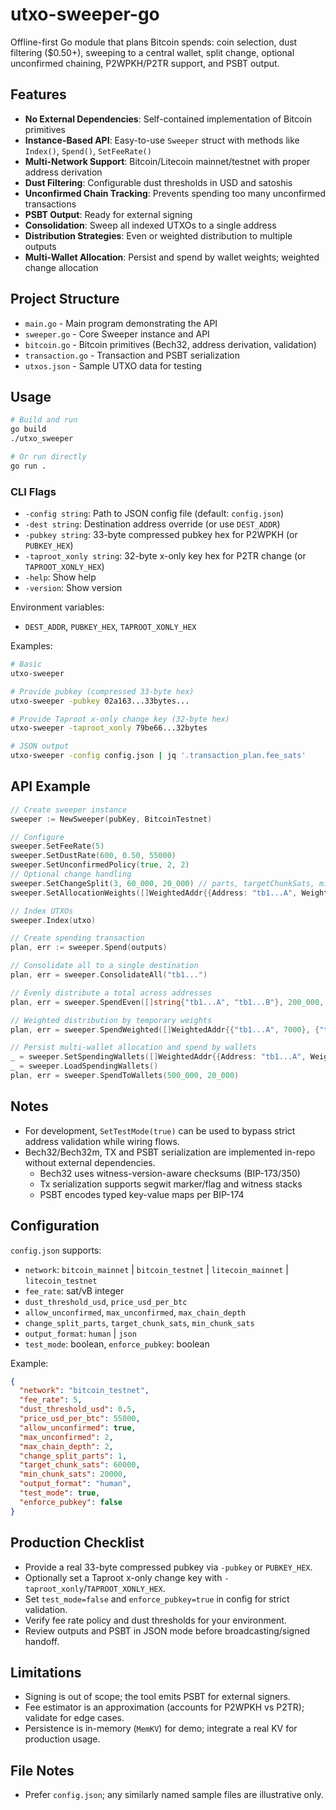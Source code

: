 # utxo-sweeper-go
Offline-first Go module that plans Bitcoin spends: coin selection, dust filtering ($0.50+), sweeping to a central wallet, split change, optional unconfirmed chaining, P2WPKH/P2TR support, and PSBT output.

## Features
- **No External Dependencies**: Self-contained implementation of Bitcoin primitives
- **Instance-Based API**: Easy-to-use `Sweeper` struct with methods like `Index()`, `Spend()`, `SetFeeRate()`
- **Multi-Network Support**: Bitcoin/Litecoin mainnet/testnet with proper address derivation
- **Dust Filtering**: Configurable dust thresholds in USD and satoshis
- **Unconfirmed Chain Tracking**: Prevents spending too many unconfirmed transactions
- **PSBT Output**: Ready for external signing
 - **Consolidation**: Sweep all indexed UTXOs to a single address
 - **Distribution Strategies**: Even or weighted distribution to multiple outputs
 - **Multi-Wallet Allocation**: Persist and spend by wallet weights; weighted change allocation

## Project Structure
- `main.go` - Main program demonstrating the API
- `sweeper.go` - Core Sweeper instance and API
- `bitcoin.go` - Bitcoin primitives (Bech32, address derivation, validation)
- `transaction.go` - Transaction and PSBT serialization
- `utxos.json` - Sample UTXO data for testing

## Usage
```bash
# Build and run
go build
./utxo_sweeper

# Or run directly
go run .
```

### CLI Flags
- `-config string`: Path to JSON config file (default: `config.json`)
- `-dest string`: Destination address override (or use `DEST_ADDR`)
- `-pubkey string`: 33-byte compressed pubkey hex for P2WPKH (or `PUBKEY_HEX`)
- `-taproot_xonly string`: 32-byte x-only key hex for P2TR change (or `TAPROOT_XONLY_HEX`)
- `-help`: Show help
- `-version`: Show version

Environment variables:
- `DEST_ADDR`, `PUBKEY_HEX`, `TAPROOT_XONLY_HEX`

Examples:
```bash
# Basic
utxo-sweeper

# Provide pubkey (compressed 33-byte hex)
utxo-sweeper -pubkey 02a163...33bytes...

# Provide Taproot x-only change key (32-byte hex)
utxo-sweeper -taproot_xonly 79be66...32bytes

# JSON output
utxo-sweeper -config config.json | jq '.transaction_plan.fee_sats'
```

## API Example
```go
// Create sweeper instance
sweeper := NewSweeper(pubKey, BitcoinTestnet)

// Configure
sweeper.SetFeeRate(5)
sweeper.SetDustRate(600, 0.50, 55000)
sweeper.SetUnconfirmedPolicy(true, 2, 2)
// Optional change handling
sweeper.SetChangeSplit(3, 60_000, 20_000) // parts, targetChunkSats, minChunkSats
sweeper.SetAllocationWeights([]WeightedAddr{{Address: "tb1...A", WeightBP: 6000}, {Address: "tb1...B", WeightBP: 4000}})

// Index UTXOs
sweeper.Index(utxo)

// Create spending transaction
plan, err := sweeper.Spend(outputs)

// Consolidate all to a single destination
plan, err = sweeper.ConsolidateAll("tb1...")

// Evenly distribute a total across addresses
plan, err = sweeper.SpendEven([]string{"tb1...A", "tb1...B"}, 200_000, 20_000)

// Weighted distribution by temporary weights
plan, err = sweeper.SpendWeighted([]WeightedAddr{{"tb1...A", 7000}, {"tb1...B", 3000}}, 300_000, 20_000)

// Persist multi-wallet allocation and spend by wallets
_ = sweeper.SetSpendingWallets([]WeightedAddr{{Address: "tb1...A", WeightBP: 7000}, {Address: "tb1...B", WeightBP: 3000}})
_ = sweeper.LoadSpendingWallets()
plan, err = sweeper.SpendToWallets(500_000, 20_000)
```

## Notes
- For development, `SetTestMode(true)` can be used to bypass strict address validation while wiring flows.
- Bech32/Bech32m, TX and PSBT serialization are implemented in-repo without external dependencies.
  - Bech32 uses witness-version-aware checksums (BIP-173/350)
  - Tx serialization supports segwit marker/flag and witness stacks
  - PSBT encodes typed key-value maps per BIP-174
 
## Configuration
`config.json` supports:
- `network`: `bitcoin_mainnet` | `bitcoin_testnet` | `litecoin_mainnet` | `litecoin_testnet`
- `fee_rate`: sat/vB integer
- `dust_threshold_usd`, `price_usd_per_btc`
- `allow_unconfirmed`, `max_unconfirmed`, `max_chain_depth`
- `change_split_parts`, `target_chunk_sats`, `min_chunk_sats`
- `output_format`: `human` | `json`
- `test_mode`: boolean, `enforce_pubkey`: boolean

Example:
```json
{
  "network": "bitcoin_testnet",
  "fee_rate": 5,
  "dust_threshold_usd": 0.5,
  "price_usd_per_btc": 55000,
  "allow_unconfirmed": true,
  "max_unconfirmed": 2,
  "max_chain_depth": 2,
  "change_split_parts": 1,
  "target_chunk_sats": 60000,
  "min_chunk_sats": 20000,
  "output_format": "human",
  "test_mode": true,
  "enforce_pubkey": false
}
```

## Production Checklist
- Provide a real 33-byte compressed pubkey via `-pubkey` or `PUBKEY_HEX`.
- Optionally set a Taproot x-only change key with `-taproot_xonly`/`TAPROOT_XONLY_HEX`.
- Set `test_mode=false` and `enforce_pubkey=true` in config for strict validation.
- Verify fee rate policy and dust thresholds for your environment.
- Review outputs and PSBT in JSON mode before broadcasting/signed handoff.

## Limitations
- Signing is out of scope; the tool emits PSBT for external signers.
- Fee estimator is an approximation (accounts for P2WPKH vs P2TR); validate for edge cases.
- Persistence is in-memory (`MemKV`) for demo; integrate a real KV for production usage.

## File Notes
- Prefer `config.json`; any similarly named sample files are illustrative only.

